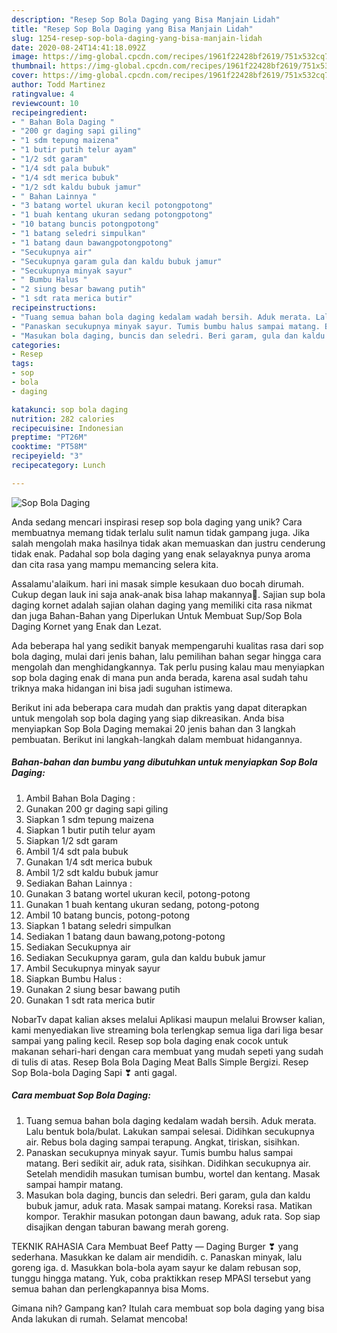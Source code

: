 ```yaml
---
description: "Resep Sop Bola Daging yang Bisa Manjain Lidah"
title: "Resep Sop Bola Daging yang Bisa Manjain Lidah"
slug: 1254-resep-sop-bola-daging-yang-bisa-manjain-lidah
date: 2020-08-24T14:41:18.092Z
image: https://img-global.cpcdn.com/recipes/1961f22428bf2619/751x532cq70/sop-bola-daging-foto-resep-utama.jpg
thumbnail: https://img-global.cpcdn.com/recipes/1961f22428bf2619/751x532cq70/sop-bola-daging-foto-resep-utama.jpg
cover: https://img-global.cpcdn.com/recipes/1961f22428bf2619/751x532cq70/sop-bola-daging-foto-resep-utama.jpg
author: Todd Martinez
ratingvalue: 4
reviewcount: 10
recipeingredient:
- " Bahan Bola Daging "
- "200 gr daging sapi giling"
- "1 sdm tepung maizena"
- "1 butir putih telur ayam"
- "1/2 sdt garam"
- "1/4 sdt pala bubuk"
- "1/4 sdt merica bubuk"
- "1/2 sdt kaldu bubuk jamur"
- " Bahan Lainnya "
- "3 batang wortel ukuran kecil potongpotong"
- "1 buah kentang ukuran sedang potongpotong"
- "10 batang buncis potongpotong"
- "1 batang seledri simpulkan"
- "1 batang daun bawangpotongpotong"
- "Secukupnya air"
- "Secukupnya garam gula dan kaldu bubuk jamur"
- "Secukupnya minyak sayur"
- " Bumbu Halus "
- "2 siung besar bawang putih"
- "1 sdt rata merica butir"
recipeinstructions:
- "Tuang semua bahan bola daging kedalam wadah bersih. Aduk merata. Lalu bentuk bola/bulat. Lakukan sampai selesai. Didihkan secukupnya air. Rebus bola daging sampai terapung. Angkat, tiriskan, sisihkan."
- "Panaskan secukupnya minyak sayur. Tumis bumbu halus sampai matang. Beri sedikit air, aduk rata, sisihkan. Didihkan secukupnya air. Setelah mendidih masukan tumisan bumbu, wortel dan kentang. Masak sampai hampir matang."
- "Masukan bola daging, buncis dan seledri. Beri garam, gula dan kaldu bubuk jamur, aduk rata. Masak sampai matang. Koreksi rasa. Matikan kompor. Terakhir masukan potongan daun bawang, aduk rata. Sop siap disajikan dengan taburan bawang merah goreng."
categories:
- Resep
tags:
- sop
- bola
- daging

katakunci: sop bola daging 
nutrition: 282 calories
recipecuisine: Indonesian
preptime: "PT26M"
cooktime: "PT58M"
recipeyield: "3"
recipecategory: Lunch

---
```



![Sop Bola Daging](https://img-global.cpcdn.com/recipes/1961f22428bf2619/751x532cq70/sop-bola-daging-foto-resep-utama.jpg)

Anda sedang mencari inspirasi resep sop bola daging yang unik? Cara membuatnya memang tidak terlalu sulit namun tidak gampang juga. Jika salah mengolah maka hasilnya tidak akan memuaskan dan justru cenderung tidak enak. Padahal sop bola daging yang enak selayaknya punya aroma dan cita rasa yang mampu memancing selera kita.

Assalamu&#39;alaikum. hari ini masak simple kesukaan duo bocah dirumah. Cukup degan lauk ini saja anak-anak bisa lahap makannya🥰. Sajian sup bola daging kornet adalah sajian olahan daging yang memiliki cita rasa nikmat dan juga Bahan-Bahan yang Diperlukan Untuk Membuat Sup/Sop Bola Daging Kornet yang Enak dan Lezat.

Ada beberapa hal yang sedikit banyak mempengaruhi kualitas rasa dari sop bola daging, mulai dari jenis bahan, lalu pemilihan bahan segar hingga cara mengolah dan menghidangkannya. Tak perlu pusing kalau mau menyiapkan sop bola daging enak di mana pun anda berada, karena asal sudah tahu triknya maka hidangan ini bisa jadi suguhan istimewa.


Berikut ini ada beberapa cara mudah dan praktis yang dapat diterapkan untuk mengolah sop bola daging yang siap dikreasikan. Anda bisa menyiapkan Sop Bola Daging memakai 20 jenis bahan dan 3 langkah pembuatan. Berikut ini langkah-langkah dalam membuat hidangannya.

<!--inarticleads1-->

##### Bahan-bahan dan bumbu yang dibutuhkan untuk menyiapkan Sop Bola Daging:

1. Ambil  Bahan Bola Daging :
1. Gunakan 200 gr daging sapi giling
1. Siapkan 1 sdm tepung maizena
1. Siapkan 1 butir putih telur ayam
1. Siapkan 1/2 sdt garam
1. Ambil 1/4 sdt pala bubuk
1. Gunakan 1/4 sdt merica bubuk
1. Ambil 1/2 sdt kaldu bubuk jamur
1. Sediakan  Bahan Lainnya :
1. Gunakan 3 batang wortel ukuran kecil, potong-potong
1. Gunakan 1 buah kentang ukuran sedang, potong-potong
1. Ambil 10 batang buncis, potong-potong
1. Siapkan 1 batang seledri simpulkan
1. Sediakan 1 batang daun bawang,potong-potong
1. Sediakan Secukupnya air
1. Sediakan Secukupnya garam, gula dan kaldu bubuk jamur
1. Ambil Secukupnya minyak sayur
1. Siapkan  Bumbu Halus :
1. Gunakan 2 siung besar bawang putih
1. Gunakan 1 sdt rata merica butir


NobarTv dapat kalian akses melalui Aplikasi maupun melalui Browser kalian, kami menyediakan live streaming bola terlengkap semua liga dari liga besar sampai yang paling kecil. Resep sop bola daging enak cocok untuk makanan sehari-hari dengan cara membuat yang mudah sepeti yang sudah di tulis di atas. Resep Bola Bola Daging Meat Balls Simple Bergizi. Resep Sop Bola-bola Daging Sapi ❣ anti gagal. 

<!--inarticleads2-->

##### Cara membuat Sop Bola Daging:

1. Tuang semua bahan bola daging kedalam wadah bersih. Aduk merata. Lalu bentuk bola/bulat. Lakukan sampai selesai. Didihkan secukupnya air. Rebus bola daging sampai terapung. Angkat, tiriskan, sisihkan.
1. Panaskan secukupnya minyak sayur. Tumis bumbu halus sampai matang. Beri sedikit air, aduk rata, sisihkan. Didihkan secukupnya air. Setelah mendidih masukan tumisan bumbu, wortel dan kentang. Masak sampai hampir matang.
1. Masukan bola daging, buncis dan seledri. Beri garam, gula dan kaldu bubuk jamur, aduk rata. Masak sampai matang. Koreksi rasa. Matikan kompor. Terakhir masukan potongan daun bawang, aduk rata. Sop siap disajikan dengan taburan bawang merah goreng.


TEKNIK RAHASIA Cara Membuat Beef Patty — Daging Burger ❣ yang sederhana. Masukkan ke dalam air mendidih. c. Panaskan minyak, lalu goreng iga. d. Masukkan bola-bola ayam sayur ke dalam rebusan sop, tunggu hingga matang. Yuk, coba praktikkan resep MPASI tersebut yang semua bahan dan perlengkapannya bisa Moms. 

Gimana nih? Gampang kan? Itulah cara membuat sop bola daging yang bisa Anda lakukan di rumah. Selamat mencoba!
